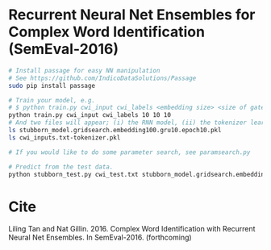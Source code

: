 # Recurrent Neural Net Ensembles for Complex Word Identification (SemEval-2016)

```bash
# Install passage for easy NN manipulation
# See https://github.com/IndicoDataSolutions/Passage
sudo pip install passage

# Train your model, e.g.
# $ python train.py cwi_input cwi_labels <embedding size> <size of gated recurrent layer> <no. of epochs>
python train.py cwi_input cwi_labels 10 10 10
# And two files will appear; (i) the RNN model, (ii) the tokenizer learnt from the training data.
ls stubborn_model.gridsearch.embedding100.gru10.epoch10.pkl
ls cwi_inputs.txt-tokenizer.pkl

# If you would like to do some parameter search, see paramsearch.py

# Predict from the test data.
python stubborn_test.py cwi_test.txt stubborn_model.gridsearch.embedding10.gru10.epoch10.pkl cwi_inputs.txt-tokenizer.pkl 
```

Cite
====

Liling Tan and Nat Gillin. 2016. Complex Word Identification with Recurrent Neural Net Ensembles. In SemEval-2016. (forthcoming)

```

```
